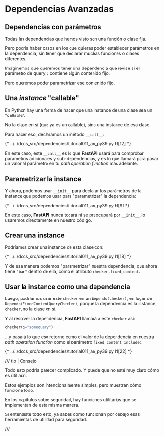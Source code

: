 # Dependencias Avanzadas

## Dependencias con parámetros

Todas las dependencias que hemos visto son una función o clase fija.

Pero podría haber casos en los que quieras poder establecer parámetros en la dependencia, sin tener que declarar muchas funciones o clases diferentes.

Imaginemos que queremos tener una dependencia que revise si el parámetro de query `q` contiene algún contenido fijo.

Pero queremos poder parametrizar ese contenido fijo.

## Una *instance* "callable"

En Python hay una forma de hacer que una instance de una clase sea un "callable".

No la clase en sí (que ya es un callable), sino una instance de esa clase.

Para hacer eso, declaramos un método `__call__`:

{* ../../docs_src/dependencies/tutorial011_an_py39.py hl[12] *}

En este caso, este `__call__` es lo que **FastAPI** usará para comprobar parámetros adicionales y sub-dependencias, y es lo que llamará para pasar un valor al parámetro en tu *path operation function* más adelante.

## Parametrizar la instance

Y ahora, podemos usar `__init__` para declarar los parámetros de la instance que podemos usar para "parametrizar" la dependencia:

{* ../../docs_src/dependencies/tutorial011_an_py39.py hl[9] *}

En este caso, **FastAPI** nunca tocará ni se preocupará por `__init__`, lo usaremos directamente en nuestro código.

## Crear una instance

Podríamos crear una instance de esta clase con:

{* ../../docs_src/dependencies/tutorial011_an_py39.py hl[18] *}

Y de esa manera podemos "parametrizar" nuestra dependencia, que ahora tiene `"bar"` dentro de ella, como el atributo `checker.fixed_content`.

## Usar la instance como una dependencia

Luego, podríamos usar este `checker` en un `Depends(checker)`, en lugar de `Depends(FixedContentQueryChecker)`, porque la dependencia es la instance, `checker`, no la clase en sí.

Y al resolver la dependencia, **FastAPI** llamará a este `checker` así:

```Python
checker(q="somequery")
```

...y pasará lo que eso retorne como el valor de la dependencia en nuestra *path operation function* como el parámetro `fixed_content_included`:

{* ../../docs_src/dependencies/tutorial011_an_py39.py hl[22] *}

/// tip | Consejo

Todo esto podría parecer complicado. Y puede que no esté muy claro cómo es útil aún.

Estos ejemplos son intencionalmente simples, pero muestran cómo funciona todo.

En los capítulos sobre seguridad, hay funciones utilitarias que se implementan de esta misma manera.

Si entendiste todo esto, ya sabes cómo funcionan por debajo esas herramientas de utilidad para seguridad.

///
